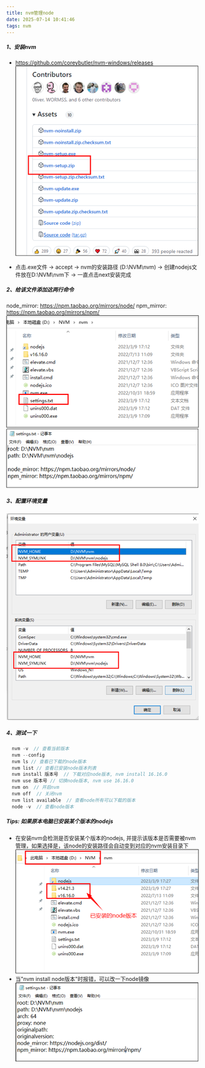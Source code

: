```yaml
---
title: nvm管理node
date: 2025-07-14 10:41:46
tags: nvm
---
```


##### 1、安装nvm 
+ https://github.com/coreybutler/nvm-windows/releases
![](images/nvmNode/node.png)

+ 点击.exe文件 -> accept -> nvm的安装路径 (D:\NVM\nvm) -> 创建nodejs文件放在D:\NVM\nvm下 -> 一直点击next安装完成

##### 2、给该文件添加这两行命令
node_mirror: https://npm.taobao.org/mirrors/node/
npm_mirror: https://npm.taobao.org/mirrors/npm/
![](images/nvmNode/nvms1.png)
![](images/nvmNode/nvms2.png)

##### 3、配置环境变量
![](images/nvmNode/path1.png)

##### 4、测试一下
```javascript
  nvm -v  // 查看当前版本
  nvm --config 
  nvm ls // 查看已下载的node版本
  nvm list // 查看已安装node版本列表
  nvm install 版本号  // 下载对应node版本, nvm install 16.16.0
  nvm use 版本号 // 切换node版本, nvm use 16.16.0
  nvm on  // 开启nvm
  nvm off  // 关闭nvm
  nvm list available  // 查看node所有可以下载的版本
  node -v  // 查看node版本
```

##### Tips: 如果原本电脑已安装某个版本的nodejs
* 在安装nvm会检测是否安装某个版本的nodejs, 并提示该版本是否需要被nvm管理，如果选择是，该node的安装路径会自动变到对应的nvm安装目录下
![](images/nvmNode/nvms3.png)
* 当"nvm install node版本"时报错，可以改一下node镜像
![](images/nvmNode/path2.png)

